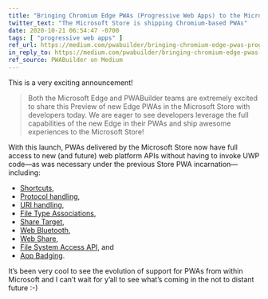 ```yaml
---
title: "Bringing Chromium Edge PWAs (Progressive Web Apps) to the Microsoft Store"
twitter_text: "The Microsoft Store is shipping Chromium-based PWAs"
date: 2020-10-21 06:54:47 -0700
tags: [ "progressive web apps" ]
ref_url: https://medium.com/pwabuilder/bringing-chromium-edge-pwas-progressive-web-apps-to-the-microsoft-store-c0bd07914ed9
in_reply_to: https://medium.com/pwabuilder/bringing-chromium-edge-pwas-progressive-web-apps-to-the-microsoft-store-c0bd07914ed9
ref_source: PWABuilder on Medium
---
```


This is a very exciting announcement!

> Both the Microsoft Edge and PWABuilder teams are extremely excited to share this Preview of new Edge PWAs in the Microsoft Store with developers today. We are eager to see developers leverage the full capabilities of the new Edge in their PWAs and ship awesome experiences to the Microsoft Store!

With this launch, PWAs delivered by the Microsoft Store now have full access to new (and future) web platform APIs without having to invoke UWP code—as was necessary under the previous Store PWA incarnation—including:

* [Shortcuts](https://developer.mozilla.org/docs/Web/Manifest/shortcuts),
* [Protocol handling](https://github.com/MicrosoftEdge/MSEdgeExplainers/blob/main/URLProtocolHandler/explainer.md),
* [URI handling](https://github.com/WICG/pwa-url-handler/blob/master/explainer.md),
* [File Type Associations](https://github.com/WICG/file-handling/blob/master/explainer.md),
* [Share Target](https://wicg.github.io/web-share-target/),
* [Web Bluetooth](https://webbluetoothcg.github.io/web-bluetooth/),
* [Web Share](https://developer.mozilla.org/docs/Web/API/Navigator/share),
* [File System Access API](https://wicg.github.io/file-system-access/), and
* [App Badging](https://wicg.github.io/badging/).

It’s been very cool to see the evolution of support for PWAs from within Microsoft and I can’t wait for y’all to see what’s coming in the not to distant future :-)